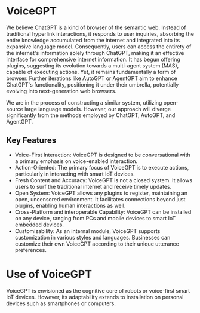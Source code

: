 # VoiceGPT

We believe ChatGPT is a kind of browser of the semantic web. Instead of traditional hyperlink interactions, it responds to user inquiries, absorbing the entire knowledge accumulated from the internet and integrated into its expansive language model. Consequently, users can access the entirety of the internet's information solely through ChatGPT, making it an effective interface for comprehensive internet information. It has begun offering plugins, suggesting its evolution towards a multi-agent system (MAS), capable of executing actions. Yet, it remains fundamentally a form of browser. Further iterations like AutoGPT or AgentGPT aim to enhance ChatGPT's functionality, positioning it under their umbrella, potentially evolving into next-generation web browsers.

We are in the process of constructing a similar system, utilizing open-source large language models. 
However, our approach will diverge significantly from the methods employed by ChatGPT, AutoGPT, and AgentGPT.

## Key Features

* Voice-First Interaction: VoiceGPT is designed to be conversational with a primary emphasis on voice-enabled interaction.
* Action-Oriented: The primary focus of VoiceGPT is to execute actions, particularly in interacting with smart IoT devices.
* Fresh Content and Accuracy: VoiceGPT is not a closed system. It allows users to surf the traditional internet and receive timely updates.
* Open System: VoiceGPT allows any plugins to register, maintaining an open, uncensored environment. 
  It facilitates connections beyond just plugins, enabling human interactions as well.
* Cross-Platform and interoperable Capability: VoiceGPT can be installed on any device, ranging from PCs and mobile devices to smart IoT embedded devices.
* Customizability: As an internal module, VoiceGPT supports customization in various styles and languages. 
  Businesses can customize their own VoiceGPT according to their unique utterance preferences.
  

# Use of VoiceGPT
VoiceGPT is envisioned as the cognitive core of robots or voice-first smart IoT devices. 
However, its adaptability extends to installation on personal devices such as smartphones or computers.
